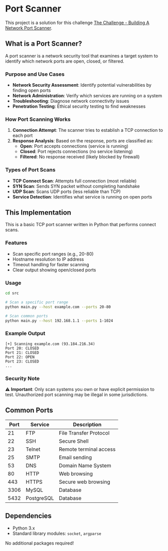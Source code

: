 # Port Scanner

This project is a solution for this challenge [The Challenge - Building A Network Port Scanner](https://codingchallenges.fyi/challenges/challenge-port-scanner/).

## What is a Port Scanner?

A port scanner is a network security tool that examines a target system to identify which network ports are open, closed, or filtered. 

### Purpose and Use Cases

- **Network Security Assessment**: Identify potential vulnerabilities by finding open ports
- **Network Administration**: Verify which services are running on a system
- **Troubleshooting**: Diagnose network connectivity issues
- **Penetration Testing**: Ethical security testing to find weaknesses

### How Port Scanning Works

1. **Connection Attempt**: The scanner tries to establish a TCP connection to each port
2. **Response Analysis**: Based on the response, ports are classified as:
   - **Open**: Port accepts connections (service is running)
   - **Closed**: Port rejects connections (no service listening)
   - **Filtered**: No response received (likely blocked by firewall)

### Types of Port Scans

- **TCP Connect Scan**: Attempts full connection (most reliable)
- **SYN Scan**: Sends SYN packet without completing handshake
- **UDP Scan**: Scans UDP ports (less reliable than TCP)
- **Service Detection**: Identifies what service is running on open ports

## This Implementation

This is a basic TCP port scanner written in Python that performs connect scans.

### Features

- Scan specific port ranges (e.g., 20-80)
- Hostname resolution to IP address
- Timeout handling for faster scanning
- Clear output showing open/closed ports

### Usage

```bash
cd src

# Scan a specific port range
python main.py --host example.com --ports 20-80

# Scan common ports
python main.py --host 192.168.1.1 --ports 1-1024
```

### Example Output

```
[+] Scanning example.com (93.184.216.34)
Port 20: CLOSED
Port 21: CLOSED
Port 22: OPEN
Port 23: CLOSED
...
```

### Security Note

⚠️ **Important**: Only scan systems you own or have explicit permission to test. Unauthorized port scanning may be illegal in some jurisdictions.

## Common Ports

| Port | Service | Description |
|------|---------|-------------|
| 21   | FTP     | File Transfer Protocol |
| 22   | SSH     | Secure Shell |
| 23   | Telnet  | Remote terminal access |
| 25   | SMTP    | Email sending |
| 53   | DNS     | Domain Name System |
| 80   | HTTP    | Web browsing |
| 443  | HTTPS   | Secure web browsing |
| 3306 | MySQL   | Database |
| 5432 | PostgreSQL | Database |

## Dependencies

- Python 3.x
- Standard library modules: `socket`, `argparse`

No additional packages required! 